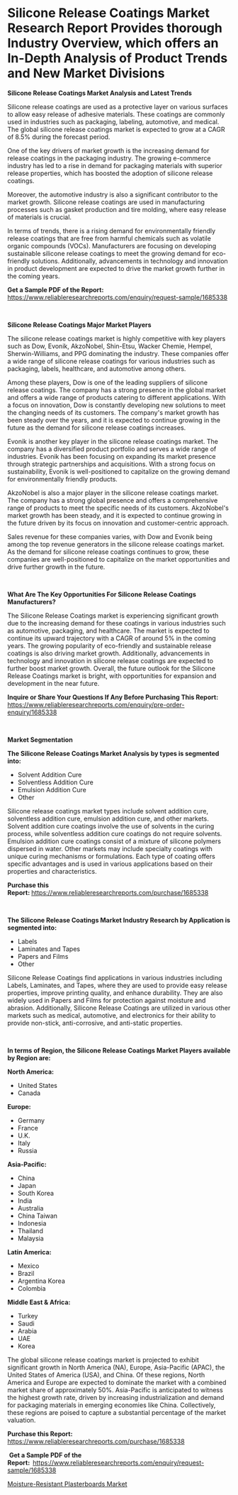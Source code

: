 <p><h1>Silicone Release Coatings Market Research Report Provides thorough Industry Overview, which offers an In-Depth Analysis of Product Trends and New Market Divisions</h1></p><p><strong>Silicone Release Coatings Market Analysis and Latest Trends</strong></p>
<p><p>Silicone release coatings are used as a protective layer on various surfaces to allow easy release of adhesive materials. These coatings are commonly used in industries such as packaging, labeling, automotive, and medical. The global silicone release coatings market is expected to grow at a CAGR of 8.5% during the forecast period. </p><p>One of the key drivers of market growth is the increasing demand for release coatings in the packaging industry. The growing e-commerce industry has led to a rise in demand for packaging materials with superior release properties, which has boosted the adoption of silicone release coatings. </p><p>Moreover, the automotive industry is also a significant contributor to the market growth. Silicone release coatings are used in manufacturing processes such as gasket production and tire molding, where easy release of materials is crucial. </p><p>In terms of trends, there is a rising demand for environmentally friendly release coatings that are free from harmful chemicals such as volatile organic compounds (VOCs). Manufacturers are focusing on developing sustainable silicone release coatings to meet the growing demand for eco-friendly solutions. Additionally, advancements in technology and innovation in product development are expected to drive the market growth further in the coming years.</p></p>
<p><strong>Get a Sample PDF of the Report:&nbsp;</strong> <a href="https://www.reliableresearchreports.com/enquiry/request-sample/1685338">https://www.reliableresearchreports.com/enquiry/request-sample/1685338</a></p>
<p>&nbsp;</p>
<p><strong>Silicone Release Coatings Major Market Players</strong></p>
<p><p>The silicone release coatings market is highly competitive with key players such as Dow, Evonik, AkzoNobel, Shin-Etsu, Wacker Chemie, Hempel, Sherwin-Williams, and PPG dominating the industry. These companies offer a wide range of silicone release coatings for various industries such as packaging, labels, healthcare, and automotive among others.</p><p>Among these players, Dow is one of the leading suppliers of silicone release coatings. The company has a strong presence in the global market and offers a wide range of products catering to different applications. With a focus on innovation, Dow is constantly developing new solutions to meet the changing needs of its customers. The company's market growth has been steady over the years, and it is expected to continue growing in the future as the demand for silicone release coatings increases.</p><p>Evonik is another key player in the silicone release coatings market. The company has a diversified product portfolio and serves a wide range of industries. Evonik has been focusing on expanding its market presence through strategic partnerships and acquisitions. With a strong focus on sustainability, Evonik is well-positioned to capitalize on the growing demand for environmentally friendly products.</p><p>AkzoNobel is also a major player in the silicone release coatings market. The company has a strong global presence and offers a comprehensive range of products to meet the specific needs of its customers. AkzoNobel's market growth has been steady, and it is expected to continue growing in the future driven by its focus on innovation and customer-centric approach.</p><p>Sales revenue for these companies varies, with Dow and Evonik being among the top revenue generators in the silicone release coatings market. As the demand for silicone release coatings continues to grow, these companies are well-positioned to capitalize on the market opportunities and drive further growth in the future.</p></p>
<p>&nbsp;</p>
<p><strong>What Are The Key Opportunities For Silicone Release Coatings Manufacturers?</strong></p>
<p><p>The Silicone Release Coatings market is experiencing significant growth due to the increasing demand for these coatings in various industries such as automotive, packaging, and healthcare. The market is expected to continue its upward trajectory with a CAGR of around 5% in the coming years. The growing popularity of eco-friendly and sustainable release coatings is also driving market growth. Additionally, advancements in technology and innovation in silicone release coatings are expected to further boost market growth. Overall, the future outlook for the Silicone Release Coatings market is bright, with opportunities for expansion and development in the near future.</p></p>
<p><strong>Inquire or Share Your Questions If Any Before Purchasing This Report:</strong> <a href="https://www.reliableresearchreports.com/enquiry/pre-order-enquiry/1685338">https://www.reliableresearchreports.com/enquiry/pre-order-enquiry/1685338</a></p>
<p>&nbsp;</p>
<p><strong>Market Segmentation</strong></p>
<p><strong>The Silicone Release Coatings Market Analysis by types is segmented into:</strong></p>
<p><ul><li>Solvent Addition Cure</li><li>Solventless Addition Cure</li><li>Emulsion Addition Cure</li><li>Other</li></ul></p>
<p><p>Silicone release coatings market types include solvent addition cure, solventless addition cure, emulsion addition cure, and other markets. Solvent addition cure coatings involve the use of solvents in the curing process, while solventless addition cure coatings do not require solvents. Emulsion addition cure coatings consist of a mixture of silicone polymers dispersed in water. Other markets may include specialty coatings with unique curing mechanisms or formulations. Each type of coating offers specific advantages and is used in various applications based on their properties and characteristics.</p></p>
<p><strong>Purchase this Report:&nbsp;</strong><a href="https://www.reliableresearchreports.com/purchase/1685338">https://www.reliableresearchreports.com/purchase/1685338</a></p>
<p>&nbsp;</p>
<p><strong>The Silicone Release Coatings Market Industry Research by Application is segmented into:</strong></p>
<p><ul><li>Labels</li><li>Laminates and Tapes</li><li>Papers and Films</li><li>Other</li></ul></p>
<p><p>Silicone Release Coatings find applications in various industries including Labels, Laminates, and Tapes, where they are used to provide easy release properties, improve printing quality, and enhance durability. They are also widely used in Papers and Films for protection against moisture and abrasion. Additionally, Silicone Release Coatings are utilized in various other markets such as medical, automotive, and electronics for their ability to provide non-stick, anti-corrosive, and anti-static properties.</p></p>
<p>&nbsp;</p>
<p><strong>In terms of Region, the Silicone Release Coatings Market Players available by Region are:</strong></p>
<p>
    <p> <strong> North America: </strong>
        <ul>
            <li>United States</li>
            <li>Canada</li>
        </ul>
        </p> 
    <p> <strong> Europe: </strong>
        <ul>
            <li>Germany</li>
            <li>France</li>
            <li>U.K.</li>
            <li>Italy</li>
            <li>Russia</li>
        </ul>
        </p> 
    <p> <strong> Asia-Pacific: </strong>
        <ul>
            <li>China</li>
            <li>Japan</li>
            <li>South Korea</li>
            <li>India</li>
            <li>Australia</li>
            <li>China Taiwan</li>
            <li>Indonesia</li>
            <li>Thailand</li>
            <li>Malaysia</li>
        </ul>
        </p> 
    <p> <strong> Latin America: </strong>
        <ul>
            <li>Mexico</li>
            <li>Brazil</li>
            <li>Argentina Korea</li>
            <li>Colombia</li>
        </ul>
        </p> 
    <p> <strong> Middle East & Africa: </strong>
        <ul>
            <li>Turkey</li>
            <li>Saudi</li>
            <li>Arabia</li>
            <li>UAE</li>
            <li>Korea</li>
        </ul>
    </p>
    </p>
<p><p>The global silicone release coatings market is projected to exhibit significant growth in North America (NA), Europe, Asia-Pacific (APAC), the United States of America (USA), and China. Of these regions, North America and Europe are expected to dominate the market with a combined market share of approximately 50%. Asia-Pacific is anticipated to witness the highest growth rate, driven by increasing industrialization and demand for packaging materials in emerging economies like China. Collectively, these regions are poised to capture a substantial percentage of the market valuation.</p></p>
<p><strong>Purchase this Report: </strong><a href="https://www.reliableresearchreports.com/purchase/1685338">https://www.reliableresearchreports.com/purchase/1685338</a></p>
<p>&nbsp;<strong>Get a Sample PDF of the Report:&nbsp;&nbsp;</strong><a href="https://www.reliableresearchreports.com/enquiry/request-sample/1685338">https://www.reliableresearchreports.com/enquiry/request-sample/1685338</a></p>
<p><strong></strong></p>
<p><p><a href="https://carnation-joke-41f.notion.site/Moisture-Resistant-Plasterboards-Market-Size-Market-Share-and-Global-Market-Analysis-Report-2024--8dca4f374f824b10b9bb945570c27af0">Moisture-Resistant Plasterboards Market</a></p></p>